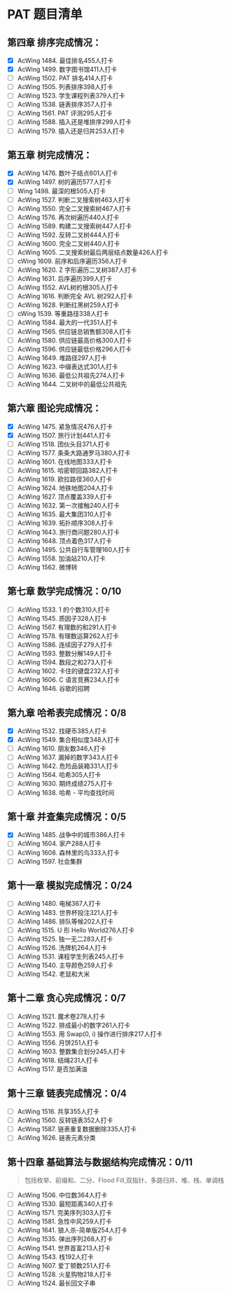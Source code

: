 # PAT 题目清单

## 第四章 排序完成情况：

- [x] AcWing 1484. 最佳排名455人打卡
- [x] AcWing 1499. 数字图书馆411人打卡
- [ ] AcWing 1502. PAT 排名414人打卡
- [ ] AcWing 1505. 列表排序398人打卡
- [ ] AcWing 1523. 学生课程列表379人打卡
- [ ] AcWing 1538. 链表排序357人打卡
- [ ] AcWing 1561. PAT 评测295人打卡
- [ ] AcWing 1588. 插入还是堆排序299人打卡
- [ ] AcWing 1579. 插入还是归并253人打卡

## 第五章 树完成情况：

- [x] AcWing 1476. 数叶子结点601人打卡
- [x] AcWing 1497. 树的遍历577人打卡
- [ ] Wing 1498. 最深的根505人打卡
- [ ] AcWing 1527. 判断二叉搜索树463人打卡
- [ ] AcWing 1550. 完全二叉搜索树467人打卡
- [ ] AcWing 1576. 再次树遍历440人打卡
- [ ] AcWing 1589. 构建二叉搜索树447人打卡
- [ ] AcWing 1592. 反转二叉树444人打卡
- [ ] AcWing 1600. 完全二叉树440人打卡
- [ ] AcWing 1605. 二叉搜索树最后两层结点数量426人打卡
- [ ] cWing 1609. 前序和后序遍历356人打卡
- [ ] AcWing 1620. Z 字形遍历二叉树387人打卡
- [ ] AcWing 1631. 后序遍历399人打卡
- [ ] AcWing 1552. AVL树的根305人打卡
- [ ] AcWing 1616. 判断完全 AVL 树292人打卡
- [ ] AcWing 1628. 判断红黑树259人打卡
- [ ] cWing 1539. 等重路径338人打卡
- [ ] AcWing 1584. 最大的一代351人打卡
- [ ] AcWing 1565. 供应链总销售额308人打卡
- [ ] AcWing 1580. 供应链最高价格300人打卡
- [ ] AcWing 1596. 供应链最低价格296人打卡
- [ ] AcWing 1649. 堆路径297人打卡
- [ ] AcWing 1623. 中缀表达式301人打卡
- [ ] AcWing 1636. 最低公共祖先274人打卡
- [ ] AcWing 1644. 二叉树中的最低公共祖先

## 第六章 图论完成情况：

- [x] AcWing 1475. 紧急情况476人打卡
- [x] AcWing 1507. 旅行计划441人打卡
- [ ] AcWing 1518. 团伙头目371人打卡
- [ ] AcWing 1577. 条条大路通罗马380人打卡
- [ ] AcWing 1601. 在线地图333人打卡
- [ ] AcWing 1615. 哈密顿回路382人打卡
- [ ] AcWing 1619. 欧拉路径360人打卡
- [ ] AcWing 1624. 地铁地图204人打卡
- [ ] AcWing 1627. 顶点覆盖339人打卡
- [ ] AcWing 1632. 第一次接触240人打卡
- [ ] AcWing 1635. 最大集团310人打卡
- [ ] AcWing 1639. 拓扑顺序308人打卡
- [ ] AcWing 1643. 旅行商问题280人打卡
- [ ] AcWing 1648. 顶点着色317人打卡
- [ ] AcWing 1495. 公共自行车管理160人打卡
- [ ] AcWing 1558. 加油站210人打卡
- [ ] AcWing 1562. 微博转

## 第七章 数学完成情况：0/10

- [ ] AcWing 1533. 1 的个数310人打卡
- [ ] AcWing 1545. 质因子328人打卡
- [ ] AcWing 1567. 有理数的和291人打卡
- [ ] AcWing 1578. 有理数运算262人打卡
- [ ] AcWing 1586. 连续因子279人打卡
- [ ] AcWing 1593. 整数分解149人打卡
- [ ] AcWing 1594. 数段之和273人打卡
- [ ] AcWing 1602. 卡住的键盘232人打卡
- [ ] AcWing 1606. C 语言竞赛234人打卡
- [ ] AcWing 1646. 谷歌的招聘

## 第九章 哈希表完成情况：0/8

- [x] AcWing 1532. 找硬币385人打卡
- [x] AcWing 1549. 集合相似度348人打卡
- [ ] AcWing 1610. 朋友数346人打卡
- [ ] AcWing 1637. 漏掉的数字343人打卡
- [ ] AcWing 1642. 危险品装箱331人打卡
- [ ] AcWing 1564. 哈希305人打卡
- [ ] AcWing 1630. 期终成绩275人打卡
- [ ] AcWing 1638. 哈希 - 平均查找时间

## 第十章 并查集完成情况：0/5

- [x] AcWing 1485. 战争中的城市386人打卡
- [ ] AcWing 1604. 家产288人打卡
- [ ] AcWing 1608. 森林里的鸟333人打卡
- [ ] AcWing 1597. 社会集群

## 第十一章 模拟完成情况：0/24

- [ ] AcWing 1480. 电梯367人打卡
- [ ] AcWing 1483. 世界杯投注321人打卡
- [ ] AcWing 1486. 排队等候202人打卡
- [ ] AcWing 1515. U 形 Hello World276人打卡
- [ ] AcWing 1525. 独一无二283人打卡
- [ ] AcWing 1526. 洗牌机264人打卡
- [ ] AcWing 1531. 课程学生列表245人打卡
- [ ] AcWing 1540. 主导颜色259人打卡
- [ ] AcWing 1542. 老鼠和大米

## 第十二章 贪心完成情况：0/7

- [ ] AcWing 1521. 魔术卷278人打卡
- [ ] AcWing 1522. 排成最小的数字261人打卡
- [ ] AcWing 1553. 用 Swap(0, i) 操作进行排序217人打卡
- [ ] AcWing 1556. 月饼251人打卡
- [ ] AcWing 1603. 整数集合划分245人打卡
- [ ] AcWing 1618. 结绳231人打卡
- [ ] AcWing 1517. 是否加满油

## 第十三章 链表完成情况：0/4

- [ ] AcWing 1516. 共享355人打卡
- [ ] AcWing 1560. 反转链表352人打卡
- [ ] AcWing 1587. 链表重复数据删除335人打卡
- [ ] AcWing 1626. 链表元素分类

## 第十四章 基础算法与数据结构完成情况：0/11

>  包括枚举、前缀和、二分、Flood Fill,双指针、多路归并、堆、栈、单调栈

- [ ] AcWing 1506. 中位数364人打卡
- [ ] AcWing 1530. 最短距离340人打卡
- [ ] AcWing 1571. 完美序列303人打卡
- [ ] AcWing 1581. 急性中风259人打卡
- [ ] AcWing 1641. 狼人杀-简单版254人打卡
- [ ] AcWing 1535. 弹出序列268人打卡
- [ ] AcWing 1541. 世界首富213人打卡
- [ ] AcWing 1543. 栈192人打卡
- [ ] AcWing 1607. 爱丁顿数251人打卡
- [ ] AcWing 1528. 火星购物218人打卡
- [ ] AcWing 1524. 最长回文子串